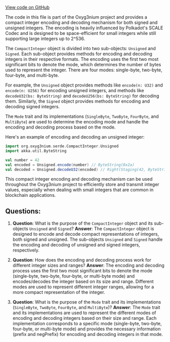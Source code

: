 [View code on GitHub](https://github.com/alephium/alephium/serde/src/main/scala/org/alephium/serde/CompactInteger.scala)

The code in this file is part of the Oxyg3nium project and provides a compact integer encoding and decoding mechanism for both signed and unsigned integers. The encoding is heavily influenced by Polkadot's SCALE Codec and is designed to be space-efficient for small integers while still supporting large integers up to 2^536.

The `CompactInteger` object is divided into two sub-objects: `Unsigned` and `Signed`. Each sub-object provides methods for encoding and decoding integers in their respective formats. The encoding uses the first two most significant bits to denote the mode, which determines the number of bytes used to represent the integer. There are four modes: single-byte, two-byte, four-byte, and multi-byte.

For example, the `Unsigned` object provides methods like `encode(n: U32)` and `encode(n: U256)` for encoding unsigned integers, and methods like `decodeU32(bs: ByteString)` and `decodeU256(bs: ByteString)` for decoding them. Similarly, the `Signed` object provides methods for encoding and decoding signed integers.

The `Mode` trait and its implementations (`SingleByte`, `TwoByte`, `FourByte`, and `MultiByte`) are used to determine the encoding mode and handle the encoding and decoding process based on the mode.

Here's an example of encoding and decoding an unsigned integer:

```scala
import org.oxyg3nium.serde.CompactInteger.Unsigned
import akka.util.ByteString

val number = 42
val encoded = Unsigned.encode(number) // ByteString(0x2a)
val decoded = Unsigned.decodeU32(encoded) // Right(Staging(42, ByteString()))
```

This compact integer encoding and decoding mechanism can be used throughout the Oxyg3nium project to efficiently store and transmit integer values, especially when dealing with small integers that are common in blockchain applications.
## Questions: 
 1. **Question**: What is the purpose of the `CompactInteger` object and its sub-objects `Unsigned` and `Signed`?
   **Answer**: The `CompactInteger` object is designed to encode and decode compact representations of integers, both signed and unsigned. The sub-objects `Unsigned` and `Signed` handle the encoding and decoding of unsigned and signed integers, respectively.

2. **Question**: How does the encoding and decoding process work for different integer sizes and ranges?
   **Answer**: The encoding and decoding process uses the first two most significant bits to denote the mode (single-byte, two-byte, four-byte, or multi-byte mode) and encodes/decodes the integer based on its size and range. Different modes are used to represent different integer ranges, allowing for a more compact representation of the integer.

3. **Question**: What is the purpose of the `Mode` trait and its implementations (`SingleByte`, `TwoByte`, `FourByte`, and `MultiByte`)?
   **Answer**: The `Mode` trait and its implementations are used to represent the different modes of encoding and decoding integers based on their size and range. Each implementation corresponds to a specific mode (single-byte, two-byte, four-byte, or multi-byte mode) and provides the necessary information (prefix and negPrefix) for encoding and decoding integers in that mode.
